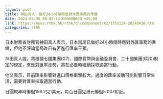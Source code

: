 ```yaml
---
layout: post
title: 神田真人：做好24小時隨時應對外匯事務的準備
date: 2024-04-30 08:02:14.000000000 +08:00
link: https://news.rthk.hk/rthk/ch/component/k2/1751124-20240430.htm
categories: rthk
---
```


日本財務省財務官神田真人表示，日本當局已做好24小時隨時應對外匯事務的準備，但他不評論當局昨日有否進行匯率干預。

神田真人說，將根據七國集團(G7)、國際貨幣與金融委員會、二十國集團(G20)制定的規定，來應對匯率走勢，將在必要時繼續採取適當行動。

他又表示，目前匯率影響對進口價格衝擊較大，過度的匯率波動可能影響日常生活，需要對匯率採取適當行動。

日圓較早時徘徊156.2兌1美元，每百日圓兌港元徘徊5.007附近。
